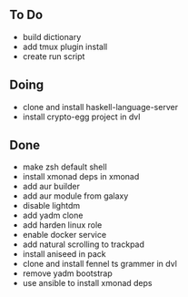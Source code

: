 ## To Do

- build dictionary
- add tmux plugin install
- create run script

## Doing

- clone and install haskell-language-server
- install crypto-egg project in dvl

## Done

- make zsh default shell
- install xmonad deps in xmonad
- add aur builder
- add aur module from galaxy
- disable lightdm
- add yadm clone
- add harden linux role
- enable docker service
- add natural scrolling to trackpad
- install aniseed in pack
- clone  and install fennel ts grammer in dvl
- remove yadm bootstrap
- use ansible to install xmonad deps
